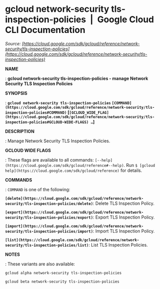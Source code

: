 # gcloud network-security tls-inspection-policies  |  Google Cloud CLI Documentation

*Source: [https://cloud.google.com/sdk/gcloud/reference/network-security/tls-inspection-policies](https://cloud.google.com/sdk/gcloud/reference/network-security/tls-inspection-policies)*

**NAME**

: **gcloud network-security tls-inspection-policies - manage Network Security TLS Inspection Policies**

**SYNOPSIS**

: **`gcloud network-security tls-inspection-policies` `[COMMAND](https://cloud.google.com/sdk/gcloud/reference/network-security/tls-inspection-policies#COMMAND)` [`[GCLOUD_WIDE_FLAG](https://cloud.google.com/sdk/gcloud/reference/network-security/tls-inspection-policies#GCLOUD-WIDE-FLAGS) …`]**

**DESCRIPTION**

: Manage Network Security TLS Inspection Policies.

**GCLOUD WIDE FLAGS**

: These flags are available to all commands: `[--help](https://cloud.google.com/sdk/gcloud/reference#--help)`.
Run `$ [gcloud help](https://cloud.google.com/sdk/gcloud/reference)` for details.

**COMMANDS**

: ``COMMAND`` is one of the following:

**`[delete](https://cloud.google.com/sdk/gcloud/reference/network-security/tls-inspection-policies/delete)`**:
Delete TLS Inspection Policy.

**`[export](https://cloud.google.com/sdk/gcloud/reference/network-security/tls-inspection-policies/export)`**:
Export TLS Inspection Policy.

**`[import](https://cloud.google.com/sdk/gcloud/reference/network-security/tls-inspection-policies/import)`**:
Import TLS Inspection Policy.

**`[list](https://cloud.google.com/sdk/gcloud/reference/network-security/tls-inspection-policies/list)`**:
List TLS Inspection Policies.

**NOTES**

: These variants are also available:

```
gcloud alpha network-security tls-inspection-policies
```

```
gcloud beta network-security tls-inspection-policies
```